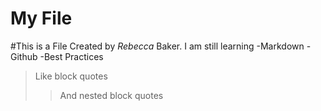 # My File

#This is a File Created by *Rebecca* Baker.
 I am still learning
 -Markdown
 -Github
 -Best Practices

 >Like block quotes
 >>And nested block quotes
